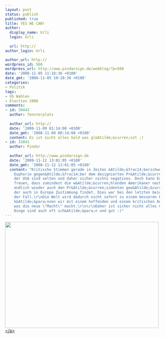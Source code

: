 ```yaml
---
layout: post
status: publish
published: true
title: YES WE CAN!
author:
  display_name: Urli
  login: Urli
  
  url: http://
author_login: Urli

author_url: http://
wordpress_id: 560
wordpress_url: http://www.pindarsign.de/webblog/?p=560
date: '2008-11-05 11:18:36 +0100'
date_gmt: '2008-11-05 10:18:36 +0100'
categories:
- Politik
tags:
- US Wahlen
- Election 2008
comments:
- id: 30442
  author: fensterplatz
  
  author_url: http://
  date: '2008-11-09 01:14:08 +0100'
  date_gmt: '2008-11-09 00:14:08 +0100'
  content: Es ist nicht alles Gold was gl&Atilde;&curren;nzt ;)
- id: 32841
  author: Pindar
  
  author_url: http://www.pindarsign.de
  date: '2008-11-12 13:01:05 +0100'
  date_gmt: '2008-11-12 12:01:05 +0100'
  content: "Kritische Stimmen gerade in Zeiten &Atilde;&frac14;berschwenglicher europ&Atilde;&curren;ischer
    Euphorie gegen&Atilde;&frac14;ber dem designierten Pr&Atilde;&curren;sidenten
    der USA sind selten und daher sicher nichts negatives. Doch kann Europa sich durchaus
    freuen, dass zumindest die w&Atilde;&curren;hlenden Amerikaner nach acht Jahren
    endlich wieder auch den Pr&Atilde;&curren;sidenten gew&Atilde;&curren;hlt haben,
    der auch in Europa Zustimmung findet. Dies war bei den letzten beiden Wahlen nicht
    der Fall.\r\nDie Welt wird dadurch nicht sofort zu einem besseren Platz, jedoch
    k&Atilde;&para;nnen wir mit einem hoffenden und einem kritischen Auge abwarten,
    was die neue \"Macht\" macht.\r\n\r\nDaher ist sicher nicht alles Gold, aber gl&Atilde;&curren;nzende
    Dinge sind auch oft sch&Atilde;&para;n und gut :)"
---
```

<p><a href="http:&#47;&#47;www.pindarsign.de&#47;webblog&#47;wp-content&#47;uploads&#47;2008&#47;11&#47;unbenannt.jpg"><img class="aligncenter size-full wp-image-561" src="http:&#47;&#47;www.pindarsign.de&#47;webblog&#47;wp-content&#47;uploads&#47;2008&#47;11&#47;unbenannt.jpg" alt="" width="500" height="345" &#47;><&#47;a></p>
